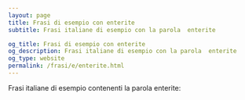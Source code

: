 ```yaml
---
layout: page
title: Frasi di esempio con enterite 
subtitle: Frasi italiane di esempio con la parola  enterite

og_title: Frasi di esempio con enterite 
og_description: Frasi italiane di esempio con la parola  enterite
og_type: website
permalink: /frasi/e/enterite.html
---
```


Frasi italiane di esempio contenenti la parola enterite:


